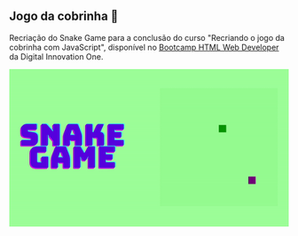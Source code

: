 ## Jogo da cobrinha 🐍

Recriação do Snake Game para a conclusão do curso "Recriando o jogo da cobrinha com JavaScript", disponível no <a href="https://web.dio.me/track/html-web-developer" target="_blank">Bootcamp HTML Web Developer</a> da Digital Innovation One.

<p align="center">
  <img src="/assets/gif_snake_game/gif_snake_game.gif">
</p>
